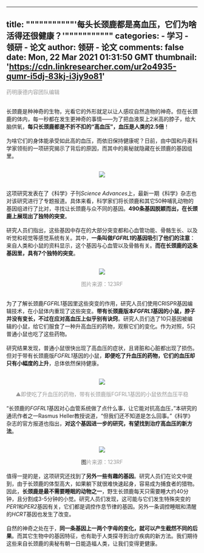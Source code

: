 
---
title: """""""""""'每头长颈鹿都是高血压，它们为啥活得还很健康？'"""""""""""
categories: 
    - 学习
    - 领研 - 论文
author: 领研 - 论文
comments: false
date: Mon, 22 Mar 2021 01:31:50 GMT
thumbnail: 'https://cdn.linkresearcher.com/ur2o4935-qumr-i5dj-83kj-i3jy9o81'
---

<div>   
<p><font style="font-size:14px; color:rgb(153, 153, 153);">药明康德内容团队编辑  </font><br></p><section><br></section><section>长颈鹿是种神奇的生物，光看它的外形就足以让人感叹自然造物的神奇。但在长颈鹿的体内，每一秒都在发生更神奇的事情——为了把血液泵上2米高的脖子，给大脑供氧，<strong>每只长颈鹿都是不折不扣的“高血压”，血压是人类的2.5倍</strong>！</section><section><br></section><section>为啥它们的身体能承受如此高的血压，而依旧保持健康呢？日前，由中国和丹麦科学家领衔的一项研究揭示了背后的原因，而其中的奥秘就隐藏在长颈鹿的基因组里。</section><section><br></section><p style="text-align:center;"><img src="https://cdn.linkresearcher.com/ur2o4935-qumr-i5dj-83kj-i3jy9o81" referrerpolicy="no-referrer"></p><section><br></section><section>这项研究发表在了《科学》子刊<em>Science Advances</em>上，最新一期《科学》杂志也对该研究进行了专题报道。具体来看，科学家们将长颈鹿和其它50种哺乳动物的基因组进行了比对，寻找让长颈鹿与众不同的基因。<strong>490条基因脱颖而出，在长颈鹿上展现出了独特的突变</strong>。</section><section><br></section><section>研究人员们指出，这些基因中存在的大部分突变都和心血管功能、骨骼生长、以及听觉和视觉等感觉系统有关。其中，<strong>一条叫做<em>FGFRL1</em>的基因吸引了他们的注意</strong>：来自人类和小鼠的资料显示，这个基因与心血管以及骨骼有关。<strong>而在长颈鹿的这条基因里，具有7个独特的突变</strong>。</section><section><br></section><p style="text-align:center;"><img src="https://cdn.linkresearcher.com/i0prgsnl-v62s-7gke-jp0w-6skq4rxa" referrerpolicy="no-referrer"></p><p style="text-align:center;"><font style="font-size:14px; color:rgb(153, 153, 153);">图片来源：123RF</font><br></p><section><br></section><section>为了了解长颈鹿<em>FGFRL1</em>基因里这些突变的作用，研究人员们使用CRISPR基因编辑技术，在小鼠体内重现了这些突变。<strong>带有长颈鹿版本<em>FGFRL1</em>基因的小鼠，脖子并没有变长，不过在应对高血压上似乎别有诀窍</strong>。研究人员们选了10只基因被编辑的小鼠，给它们服食了一种升高血压的药物，观察它们的变化。作为对照，5只普通小鼠也吃了这些药物。</section><section><br></section><section>研究结果发现，普通小鼠很快出现了高血压的症状，且肾脏和心脏都出现了损伤。但对于带有长颈鹿版<em>FGFRL1</em>基因的小鼠，<strong>即便吃了升血压的药物，它们的血压却只有小幅度的上升</strong>，总体依然保持健康。</section><section><br></section><p style="text-align:center;"><img src="https://cdn.linkresearcher.com/94nhbeqm-zb8a-5oby-wbsr-29ub7rax" referrerpolicy="no-referrer"></p><section style="text-align:center;"><font style="font-size:14px; color:rgb(153, 153, 153);">▲即使吃了升血压的药物，带有长颈鹿版FGFRL1基因的小鼠依然血压平稳</font></section><section><strong><strong><br></strong></strong></section><section>“长颈鹿的<em>FGFRL1</em>基因对心血管系统做了点什么事，让它能对抗高血压，”本研究的通讯作者之一Rasmus Heller教授说道，“但我们还不知道是怎么回事。”《科学》杂志的官方报道也指出，<strong>对这个基因进一步的研究，有望找到治疗高血压的新方法</strong>。</section><section><br></section><p style="text-align:center;"><img src="https://cdn.linkresearcher.com/1jqvtfd3-fc2n-rcky-rzg0-7t6grjdx" referrerpolicy="no-referrer"></p><section style="text-align:center;">图<font style="font-size:14px; color:rgb(153, 153, 153);">片来源：123RF</font><br></section><section><br></section><section>值得一提的是，这项研究还找到了<strong>另外一些有趣的基因</strong>。研究人员们在论文中提到，由于长颈鹿的体型高大，如果躺下就很难快速起身，容易成为捕食者的猎物。因此，<strong>长颈鹿是最不需要睡眠的动物之一</strong>，野生长颈鹿每天只需要睡大约40分钟，且分割成3-5分钟的小觉。研究人员们发现，这可能与它们发生特殊突变的<em>PER1</em>和<em>PER2</em>基因有关，它们都是调控作息节律的基因。另外一条调控睡眠和清醒的<em>HCRT</em>基因也发生了改变。</section><section><br></section><section>自然的神奇之处在于，<strong>同一条基因上一两个字母的变化，就可以产生截然不同的后果</strong>。而其它生物中的基因特征，也有助于人类探寻到治疗疾病的新方法。我们期待这些来自长颈鹿的奥秘有朝一日能造福人类，让我们变得更健康。</section>  
</div>
            